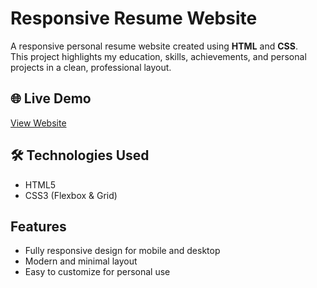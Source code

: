 # Responsive Resume Website

A responsive personal resume website created using **HTML** and **CSS**.  
This project highlights my education, skills, achievements, and personal projects in a clean, professional layout.

## 🌐 Live Demo
[View Website](https://faryal-resume-website.netlify.app/)

## 🛠️ Technologies Used
- HTML5  
- CSS3 (Flexbox & Grid)

##  Features
- Fully responsive design for mobile and desktop  
- Modern and minimal layout  
- Easy to customize for personal use

